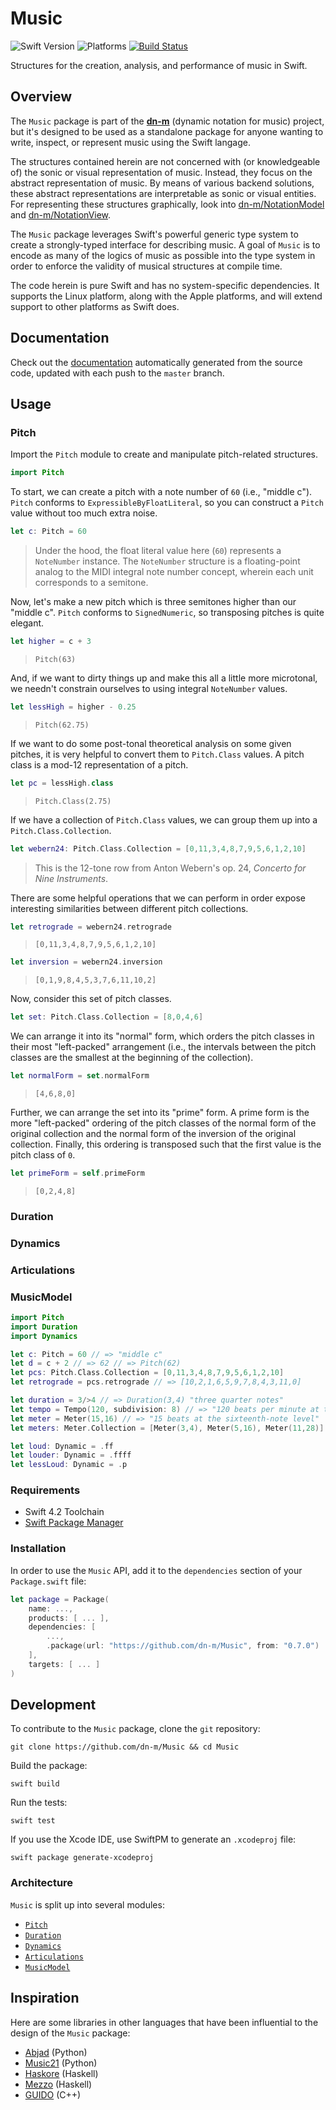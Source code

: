 # Music

![Swift Version](https://img.shields.io/badge/Swift-4.2-orange.svg)
![Platforms](https://img.shields.io/badge/platform-macOS%20%7C%20Linux-lightgrey.svg)
[![Build Status](https://travis-ci.org/dn-m/Music.svg?branch=master)](https://travis-ci.org/dn-m/Music)

Structures for the creation, analysis, and performance of music in Swift.

## Overview

The `Music` package is part of the [**dn-m**](https://dn-m.github.io) (dynamic notation for music) project, but it's designed to be used as a standalone package for anyone wanting to write, inspect, or represent music using the Swift langage.

The structures contained herein are not concerned with (or knowledgeable of) the sonic or visual representation of music. Instead, they focus on the abstract representation of music. By means of various backend solutions, these abstract representations are interpretable as sonic or visual entities. For representing these structures graphically, look into [dn-m/NotationModel](https://github.com/dn-m/NotationModel) and [dn-m/NotationView](https://github.com/dn-m).

The `Music` package leverages Swift's powerful generic type system to create a strongly-typed interface for describing music. A goal of `Music` is to encode as many of the logics of music as possible into the type system in order to enforce the validity of musical structures at compile time.

The code herein is pure Swift and has no system-specific dependencies. It supports the Linux platform, along with the Apple platforms, and will extend support to other platforms as Swift does.


## Documentation

Check out the [documentation](https://dn-m.github.io/Packages/Music) automatically generated from the source code, updated with each push to the `master` branch.

## Usage

### Pitch

Import the `Pitch` module to create and manipulate pitch-related structures.

```Swift
import Pitch
```

To start, we can create a pitch with a note number of `60` (i.e., "middle c"). `Pitch` conforms to `ExpressibleByFloatLiteral`, so you can construct a `Pitch` value without too much extra noise.

```Swift
let c: Pitch = 60
```

> Under the hood, the float literal value here (`60`) represents a `NoteNumber` instance. The `NoteNumber` structure is a floating-point analog to the MIDI integral note number concept, wherein each unit corresponds to a semitone.

Now, let's make a new pitch which is three semitones higher than our "middle c". `Pitch` conforms to `SignedNumeric`, so transposing pitches is quite elegant.

```Swift
let higher = c + 3
```

> `Pitch(63)`

And, if we want to dirty things up and make this all a little more microtonal, we needn't constrain ourselves to using integral `NoteNumber` values.

```Swift
let lessHigh = higher - 0.25
```

> `Pitch(62.75)`

If we want to do some post-tonal theoretical analysis on some given pitches, it is very helpful to convert them to `Pitch.Class` values. A pitch class is a mod-12 representation of a pitch.

```Swift
let pc = lessHigh.class
```

> `Pitch.Class(2.75)`

If we have a collection of `Pitch.Class` values, we can group them up into a `Pitch.Class.Collection`.

```Swift
let webern24: Pitch.Class.Collection = [0,11,3,4,8,7,9,5,6,1,2,10]
```

> This is the 12-tone row from Anton Webern's op. 24, *Concerto for Nine Instruments*.

There are some helpful operations that we can perform in order expose interesting similarities between different pitch collections.

```Swift
let retrograde = webern24.retrograde
```

> `[0,11,3,4,8,7,9,5,6,1,2,10]`

```Swift
let inversion = webern24.inversion 
```

> `[0,1,9,8,4,5,3,7,6,11,10,2]`

Now, consider this set of pitch classes.

```Swift
let set: Pitch.Class.Collection = [8,0,4,6]
```

We can arrange it into its "normal" form, which orders the pitch classes in their most "left-packed" arrangement (i.e., the intervals between the pitch classes are the smallest at the beginning of the collection).

```Swift
let normalForm = set.normalForm
```

> `[4,6,8,0]`

Further, we can arrange the set into its "prime" form. A prime form is the more "left-packed" ordering of the pitch classes of the normal form of the original collection and the normal form of the inversion of the original collection. Finally, this ordering is transposed such that the first value is the pitch class of `0`.

```Swift
let primeForm = self.primeForm
```

> `[0,2,4,8]`

### Duration



### Dynamics

### Articulations

### MusicModel

```Swift
import Pitch
import Duration
import Dynamics

let c: Pitch = 60 // => "middle c"
let d = c + 2 // => 62 // => Pitch(62)
let pcs: Pitch.Class.Collection = [0,11,3,4,8,7,9,5,6,1,2,10]
let retrograde = pcs.retrograde // => [10,2,1,6,5,9,7,8,4,3,11,0]

let duration = 3/>4 // => Duration(3,4) "three quarter notes"
let tempo = Tempo(120, subdivision: 8) // => "120 beats per minute at the eighth-note level"
let meter = Meter(15,16) // => "15 beats at the sixteenth-note level"
let meters: Meter.Collection = [Meter(3,4), Meter(5,16), Meter(11,28)]

let loud: Dynamic = .ff
let louder: Dynamic = .ffff
let lessLoud: Dynamic = .p
```

### Requirements

- Swift 4.2 Toolchain
- [Swift Package Manager](https://swift.org/package-manager/)

### Installation




In order to use the `Music` API, add it to the `dependencies` section of your `Package.swift` file:

```Swift
let package = Package(
    name: ...,
    products: [ ... ],
    dependencies: [
        ...,
        .package(url: "https://github.com/dn-m/Music", from: "0.7.0")
    ],
    targets: [ ... ]
)
```


## Development


To contribute to the `Music` package, clone the `git` repository:

```
git clone https://github.com/dn-m/Music && cd Music
```

Build the package:

```
swift build
```

Run the tests:

```
swift test
```

If you use the Xcode IDE, use SwiftPM to generate an `.xcodeproj` file:

```
swift package generate-xcodeproj
```

### Architecture

`Music` is split up into several modules:

- [`Pitch`](https://github.com/dn-m/Music/tree/master/Sources/Pitch)
- [`Duration`](https://github.com/dn-m/Music/tree/master/Sources/Duration)
- [`Dynamics`](https://github.com/dn-m/Music/tree/master/Sources/Dynamics)
- [`Articulations`](https://github.com/dn-m/Music/tree/master/Sources/Articulations)
- [`MusicModel`](https://github.com/dn-m/Music/tree/master/Sources/MusicModel)

## Inspiration

Here are some libraries in other languages that have been influential to the design of the `Music` package:

- [Abjad](http://abjad.mbrsi.org) (Python)
- [Music21](http://web.mit.edu/music21/) (Python)
- [Haskore](https://wiki.haskell.org/Haskore) (Haskell)
- [Mezzo](http://hackage.haskell.org/package/mezzo) (Haskell)
- [GUIDO](http://science.jkilian.de/salieri/GUIDO/index.html) (C++)
